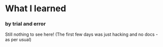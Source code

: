 # What I learned
### by trial and error

Still nothing to see here! (The first few days was just hacking and no docs - as per usual)